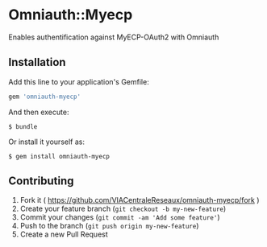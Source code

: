 # Omniauth::Myecp

Enables authentification against MyECP-OAuth2 with Omniauth

## Installation

Add this line to your application's Gemfile:

```ruby
gem 'omniauth-myecp'
```

And then execute:

    $ bundle

Or install it yourself as:

    $ gem install omniauth-myecp


## Contributing

1. Fork it ( https://github.com/VIACentraleReseaux/omniauth-myecp/fork )
2. Create your feature branch (`git checkout -b my-new-feature`)
3. Commit your changes (`git commit -am 'Add some feature'`)
4. Push to the branch (`git push origin my-new-feature`)
5. Create a new Pull Request

